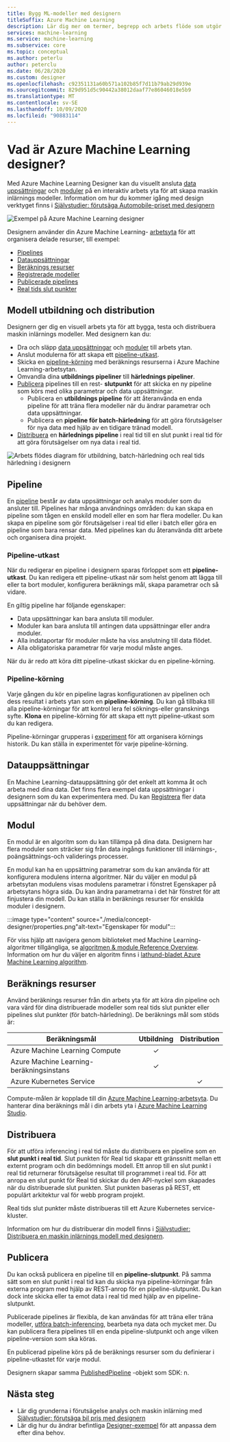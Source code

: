 ```yaml
---
title: Bygg ML-modeller med designern
titleSuffix: Azure Machine Learning
description: Lär dig mer om termer, begrepp och arbets flöde som utgör designern för Azure Machine Learning.
services: machine-learning
ms.service: machine-learning
ms.subservice: core
ms.topic: conceptual
ms.author: peterlu
author: peterclu
ms.date: 06/28/2020
ms.custom: designer
ms.openlocfilehash: c92351131a60b571a102b85f7d11b79ab29d939e
ms.sourcegitcommit: 829d951d5c90442a38012daaf77e86046018e5b9
ms.translationtype: MT
ms.contentlocale: sv-SE
ms.lasthandoff: 10/09/2020
ms.locfileid: "90883114"
---
```

# <a name="what-is-azure-machine-learning-designer"></a>Vad är Azure Machine Learning designer? 


Med Azure Machine Learning Designer kan du visuellt ansluta [data uppsättningar](#datasets) och [moduler](#module) på en interaktiv arbets yta för att skapa maskin inlärnings modeller. Information om hur du kommer igång med design verktyget finns i [Självstudier: förutsäga Automobile-priset med designern](tutorial-designer-automobile-price-train-score.md)

![Exempel på Azure Machine Learning designer](./media/concept-designer/designer-drag-and-drop.gif)

Designern använder din Azure Machine Learning- [arbetsyta](concept-workspace.md) för att organisera delade resurser, till exempel:

+ [Pipelines](#pipeline)
+ [Datauppsättningar](#datasets)
+ [Beräknings resurser](#compute)
+ [Registrerade modeller](concept-azure-machine-learning-architecture.md#models)
+ [Publicerade pipelines](#publish)
+ [Real tids slut punkter](#deploy)

## <a name="model-training-and-deployment"></a>Modell utbildning och distribution

Designern ger dig en visuell arbets yta för att bygga, testa och distribuera maskin inlärnings modeller. Med designern kan du:

+ Dra och släpp [data uppsättningar](#datasets) och [moduler](#module) till arbets ytan.
+ Anslut modulerna för att skapa ett [pipeline-utkast](#pipeline-draft).
+ Skicka en [pipeline-körning](#pipeline-run) med beräknings resurserna i Azure Machine Learning-arbetsytan.
+ Omvandla dina **utbildnings pipeliner** till **härlednings pipeliner**.
+ [Publicera](#publish) pipelines till en rest- **slutpunkt** för att skicka en ny pipeline som körs med olika parametrar och data uppsättningar.
    + Publicera en **utbildnings pipeline** för att återanvända en enda pipeline för att träna flera modeller när du ändrar parametrar och data uppsättningar.
    + Publicera en **pipeline för batch-härledning** för att göra förutsägelser för nya data med hjälp av en tidigare tränad modell.
+ [Distribuera](#deploy) en **härlednings pipeline** i real tid till en slut punkt i real tid för att göra förutsägelser om nya data i real tid.

![Arbets flödes diagram för utbildning, batch-härledning och real tids härledning i designern](./media/concept-designer/designer-workflow-diagram.png)

## <a name="pipeline"></a>Pipeline

En [pipeline](concept-azure-machine-learning-architecture.md#ml-pipelines) består av data uppsättningar och analys moduler som du ansluter till. Pipelines har många användnings områden: du kan skapa en pipeline som tågen en enskild modell eller en som har flera modeller. Du kan skapa en pipeline som gör förutsägelser i real tid eller i batch eller göra en pipeline som bara rensar data. Med pipelines kan du återanvända ditt arbete och organisera dina projekt.

### <a name="pipeline-draft"></a>Pipeline-utkast

När du redigerar en pipeline i designern sparas förloppet som ett **pipeline-utkast**. Du kan redigera ett pipeline-utkast när som helst genom att lägga till eller ta bort moduler, konfigurera beräknings mål, skapa parametrar och så vidare.

En giltig pipeline har följande egenskaper:

* Data uppsättningar kan bara ansluta till moduler.
* Moduler kan bara ansluta till antingen data uppsättningar eller andra moduler.
* Alla indataportar för moduler måste ha viss anslutning till data flödet.
* Alla obligatoriska parametrar för varje modul måste anges.

När du är redo att köra ditt pipeline-utkast skickar du en pipeline-körning.

### <a name="pipeline-run"></a>Pipeline-körning

Varje gången du kör en pipeline lagras konfigurationen av pipelinen och dess resultat i arbets ytan som en **pipeline-körning**. Du kan gå tillbaka till alla pipeline-körningar för att kontrol lera fel söknings-eller gransknings syfte. **Klona** en pipeline-körning för att skapa ett nytt pipeline-utkast som du kan redigera.

Pipeline-körningar grupperas i [experiment](concept-azure-machine-learning-architecture.md#experiments) för att organisera körnings historik. Du kan ställa in experimentet för varje pipeline-körning. 

## <a name="datasets"></a>Datauppsättningar

En Machine Learning-datauppsättning gör det enkelt att komma åt och arbeta med dina data. Det finns flera exempel data uppsättningar i designern som du kan experimentera med. Du kan [Registrera](how-to-create-register-datasets.md) fler data uppsättningar när du behöver dem.

## <a name="module"></a>Modul

En modul är en algoritm som du kan tillämpa på dina data. Designern har flera moduler som sträcker sig från data ingångs funktioner till inlärnings-, poängsättnings-och validerings processer.

En modul kan ha en uppsättning parametrar som du kan använda för att konfigurera modulens interna algoritmer. När du väljer en modul på arbetsytan modulens visas modulens parametrar i fönstret Egenskaper på arbetsytans högra sida. Du kan ändra parametrarna i det här fönstret för att finjustera din modell. Du kan ställa in beräknings resurser för enskilda moduler i designern. 

:::image type="content" source="./media/concept-designer/properties.png"alt-text="Egenskaper för modul":::


För viss hjälp att navigera genom biblioteket med Machine Learning-algoritmer tillgängliga, se [algoritmen & module Reference Overview](algorithm-module-reference/module-reference.md). Information om hur du väljer en algoritm finns i [lathund-bladet Azure Machine Learning algorithm](algorithm-cheat-sheet.md).

## <a name="compute-resources"></a><a name="compute"></a> Beräknings resurser

Använd beräknings resurser från din arbets yta för att köra din pipeline och vara värd för dina distribuerade modeller som real tids slut punkter eller pipelines slut punkter (för batch-härledning). De beräknings mål som stöds är:

| Beräkningsmål | Utbildning | Distribution |
| ---- |:----:|:----:|
| Azure Machine Learning Compute | ✓ | |
| Azure Machine Learning-beräkningsinstans | ✓ | |
| Azure Kubernetes Service | | ✓ |

Compute-målen är kopplade till din [Azure Machine Learning-arbetsyta](concept-workspace.md). Du hanterar dina beräknings mål i din arbets yta i [Azure Machine Learning Studio](https://ml.azure.com).

## <a name="deploy"></a>Distribuera

För att utföra inferencing i real tid måste du distribuera en pipeline som en **slut punkt i real tid**. Slut punkten för Real tid skapar ett gränssnitt mellan ett externt program och din bedömnings modell. Ett anrop till en slut punkt i real tid returnerar förutsägelse resultat till programmet i real tid. För att anropa en slut punkt för Real tid skickar du den API-nyckel som skapades när du distribuerade slut punkten. Slut punkten baseras på REST, ett populärt arkitektur val för webb program projekt.

Real tids slut punkter måste distribueras till ett Azure Kubernetes service-kluster.

Information om hur du distribuerar din modell finns i [Självstudier: Distribuera en maskin inlärnings modell med designern](tutorial-designer-automobile-price-deploy.md).

## <a name="publish"></a>Publicera

Du kan också publicera en pipeline till en **pipeline-slutpunkt**. På samma sätt som en slut punkt i real tid kan du skicka nya pipeline-körningar från externa program med hjälp av REST-anrop för en pipeline-slutpunkt. Du kan dock inte skicka eller ta emot data i real tid med hjälp av en pipeline-slutpunkt.

Publicerade pipelines är flexibla, de kan användas för att träna eller träna modeller, [utföra batch-inferencing](how-to-run-batch-predictions-designer.md), bearbeta nya data och mycket mer. Du kan publicera flera pipelines till en enda pipeline-slutpunkt och ange vilken pipeline-version som ska köras.

En publicerad pipeline körs på de beräknings resurser som du definierar i pipeline-utkastet för varje modul.

Designern skapar samma [PublishedPipeline](https://docs.microsoft.com/python/api/azureml-pipeline-core/azureml.pipeline.core.graph.publishedpipeline?view=azure-ml-py&preserve-view=true) -objekt som SDK: n.

## <a name="next-steps"></a>Nästa steg

* Lär dig grunderna i förutsägelse analys och maskin inlärning med [Självstudier: förutsäga bil pris med designern](tutorial-designer-automobile-price-train-score.md)
* Lär dig hur du ändrar befintliga [Designer-exempel](samples-designer.md) för att anpassa dem efter dina behov.
